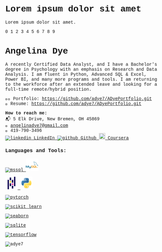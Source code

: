 <!DOCTYPE html>
<html>
<head>
<style> 
body {
  font-family: Courier New, monospace;
}
</style>
</head>
<body>

<h1>Lorem ipsum dolor sit amet</h1>

<p>Lorem ipsum dolor sit amet.</p>
<p>0 1 2 3 4 5 6 7 8 9</p>

</body>
</html>









<h1 align="left"; font-family= "Georgia">Angelina Dye</h1>

<p1 align="left">A recently Certified Data Analyst, and I have a Bachelor's degree in Psychology with an emphasis on Research and Data Analysis. I am fluent in Python, Advanced SQL & Excel, Power BI, and many more programs and tools. I am returning to the workforce after an extended leave and looking for a full-time remote/hybrid position.</p1>

👨‍💻 Portfolio: https://github.com/adye7/ADyePortfolio.git
<br>
💼 Resume: https://github.com/adye7/ADyePortfolio.git

<p2 align="left"> **How to reach me:**    
📬  5 Elk Drive, New Bremen, OH 45869    
📧  angelinadye7@gmail.com    
📱  419-790-3496      
<a href="https://www.linkedin.com/in/angelina-dye" rel="nofollow noreferrer">
    <img src="https://i.sstatic.net/gVE0j.png" alt="linkedin"> LinkedIn
</a>
<a href="https://github.com/adye7" rel="nofollow noreferrer">
    <img src="https://i.sstatic.net/tskMh.png" alt="github"> Github
</a>
<a href='https://www.coursera.org/learner/angelina-dye'>
    <img src="https://images.credly.com/size/400x400/images/27654fce-fa93-4b09-87a0-e41a7557aed6/blob.png" width="20" height="20"> Coursera
</a>
</p2>

<h3 align="left">Languages and Tools:</h3>
<p align="left"> 

<a href="https://www.microsoft.com/en-us/sql-server" target="_blank" rel="noreferrer"> <img src="https://www.svgrepo.com/show/303229/microsoft-sql-server-logo.svg" alt="mssql" width="40" height="40"/> </a> <a href="https://www.mysql.com/" target="_blank" rel="noreferrer"> <img src="https://raw.githubusercontent.com/devicons/devicon/master/icons/mysql/mysql-original-wordmark.svg" alt="mysql" width="40" height="40"/> </a> 

<a href="https://pandas.pydata.org/" target="_blank" rel="noreferrer"> <img src="https://raw.githubusercontent.com/devicons/devicon/2ae2a900d2f041da66e950e4d48052658d850630/icons/pandas/pandas-original.svg" alt="pandas" width="40" height="40"/> </a> <a href="https://www.python.org" target="_blank" rel="noreferrer"> <img src="https://raw.githubusercontent.com/devicons/devicon/master/icons/python/python-original.svg" alt="python" width="40" height="40"/> </a> 

<a href="https://pytorch.org/" target="_blank" rel="noreferrer"> <img src="https://www.vectorlogo.zone/logos/pytorch/pytorch-icon.svg" alt="pytorch" width="40" height="40"/> </a> 

<a href="https://scikit-learn.org/" target="_blank" rel="noreferrer"> <img src="https://upload.wikimedia.org/wikipedia/commons/0/05/Scikit_learn_logo_small.svg" alt="scikit_learn" width="40" height="40"/> </a> 

<a href="https://seaborn.pydata.org/" target="_blank" rel="noreferrer"> <img src="https://seaborn.pydata.org/_images/logo-mark-lightbg.svg" alt="seaborn" width="40" height="40"/> </a> 

<a href="https://www.sqlite.org/" target="_blank" rel="noreferrer"> <img src="https://www.vectorlogo.zone/logos/sqlite/sqlite-icon.svg" alt="sqlite" width="40" height="40"/> </a> 

<a href="https://www.tensorflow.org" target="_blank" rel="noreferrer"> <img src="https://www.vectorlogo.zone/logos/tensorflow/tensorflow-icon.svg" alt="tensorflow" width="40" height="40"/> </a> </p>

<p><img align="center" src="https://github-readme-stats.vercel.app/api/top-langs?username=adye7&show_icons=true&locale=en&layout=compact" alt="adye7" /></p>
